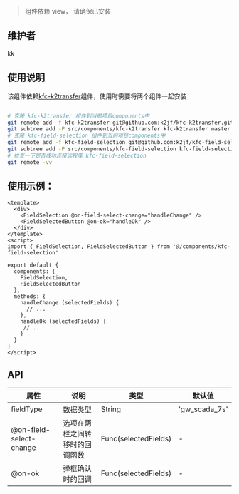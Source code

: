 > 组件依赖 view， 请确保已安装

## 维护者
kk

## 使用说明
该组件依赖[kfc-k2transfer](https://github.com/k2jf/kfc-k2transfer)组件，使用时需要将两个组件一起安装

```bash

# 克隆 kfc-k2transfer 组件到当前项目components中
git remote add -f kfc-k2transfer git@github.com:k2jf/kfc-k2transfer.git
git subtree add -P src/components/kfc-k2transfer kfc-k2transfer master --squash
# 克隆 kfc-field-selection 组件到当前项目components中
git remote add -f kfc-field-selection git@github.com:k2jf/kfc-field-selection.git
git subtree add -P src/components/kfc-field-selection kfc-field-selection master --squash
# 检查一下是否成功连接远程库 kfc-field-selection
git remote -vv
```




## 使用示例：
```vue
<template>
  <div>
    <FieldSelection @on-field-select-change="handleChange" />
    <FieldSelectedButton @on-ok="handleOk" />
  </div>
</template>
<script>
import { FieldSelection, FieldSelectedButton } from '@/components/kfc-field-selection'

export default {
  components: {
    FieldSelection,
    FieldSelectedButton
  },
  methods: {
    handleChange (selectedFields) {
      // ...
    },
    handleOk (selectedFields) {
     // ...
    }
  }
}
</script>

```
## API

| 属性                    | 说明                           | 类型                 | 默认值        |
| ----------------------- | ------------------------------ | -------------------- | ------------- |
| fieldType               | 数据类型                       | String               | 'gw_scada_7s' |
| @on-field-select-change | 选项在两栏之间转移时的回调函数 | Func(selectedFields) | -             |
| @on-ok                  | 弹框确认时的回调               | Func(selectedFields) | -             |